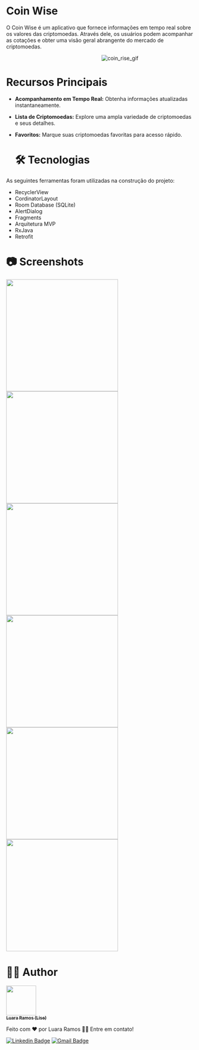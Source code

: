 # Coin Wise
O Coin Wise é um aplicativo que fornece informações em tempo real sobre os valores das criptomoedas. Através dele, os usuários podem acompanhar as cotações e obter uma visão geral abrangente do mercado de criptomoedas.

&nbsp;&nbsp;&nbsp;&nbsp;&nbsp;&nbsp;&nbsp;&nbsp;&nbsp;&nbsp;&nbsp;&nbsp;&nbsp;&nbsp;&nbsp;&nbsp;&nbsp;&nbsp;&nbsp;&nbsp;&nbsp;&nbsp;&nbsp;&nbsp;&nbsp;&nbsp;&nbsp;&nbsp;&nbsp;&nbsp;&nbsp;&nbsp;&nbsp;&nbsp;&nbsp;&nbsp;&nbsp;&nbsp;&nbsp;&nbsp;&nbsp;&nbsp;&nbsp;&nbsp;&nbsp;&nbsp;&nbsp;&nbsp;&nbsp;&nbsp;&nbsp;&nbsp;&nbsp;&nbsp;&nbsp;&nbsp;&nbsp;&nbsp;&nbsp;&nbsp;&nbsp;&nbsp;&nbsp;&nbsp;&nbsp;![coin_rise_gif](https://github.com/luararamos/CoinWise/assets/35637366/9751c862-d466-4587-a70c-d39cf67aa745)


# Recursos Principais
- **Acompanhamento em Tempo Real:** Obtenha informações atualizadas instantaneamente.
- **Lista de Criptomoedas:** Explore uma ampla variedade de criptomoedas e seus detalhes.
- **Favoritos:** Marque suas criptomoedas favoritas para acesso rápido.

  # 🛠 Tecnologias
As seguintes ferramentas foram utilizadas na construção do projeto:
- RecyclerView
- CordinatorLayout
- Room Database (SQLite)
- AlertDialog
- Fragments
- Arquitetura MVP
- RxJava
- Retrofit

# 📷 Screenshots
<img width="300px" src = "https://github.com/luararamos/CoinWise/assets/35637366/864f6250-0e5e-4260-a3f3-af984d9b7e16">
<img width="300px" src = "https://github.com/luararamos/CoinWise/assets/35637366/890534fd-af67-42ee-b2a2-da02349d16da">
<img width="300px" src = "https://github.com/luararamos/CoinWise/assets/35637366/c2c438d6-ba08-4473-a254-68dfa13be4fa">
<img width="300px" src = "https://github.com/luararamos/CoinWise/assets/35637366/54ed40e0-01a2-4fdd-be44-8da57281915d">
<img width="300px" src = "https://github.com/luararamos/CoinWise/assets/35637366/1a1cbd1d-ad58-4849-aeb9-3172bc91e674">
<img width="300px" src = "https://github.com/luararamos/CoinWise/assets/35637366/51e9129a-ac7c-464a-986c-f96e5859fa3f">


#  👩‍💻 Author

<img width= "80px" height="80px" src = "https://github.com/luararamos/NetflixRemake/assets/35637366/a7aa35cc-bbd2-457e-b738-19c39ba89011">
</br>
<a href="https://www.linkedin.com/in/luararamos-desenvolvedor-android/">
 <sub><b>Luara Ramos (Lise)</b></sub></a> 


Feito com ❤️ por Luara Ramos 👋🏽 Entre em contato!

[![Linkedin Badge](https://img.shields.io/badge/-LuaraRamos-blue?style=flat-square&logo=Linkedin&logoColor=white&link=https://www.linkedin.com/in/luararamos/)](https://www.linkedin.com/in/luararamos-desenvolvedor-android/) 
[![Gmail Badge](https://img.shields.io/badge/-luara.m.ramos@gmail.com-c14438?style=flat-square&logo=Gmail&logoColor=white&link=mailto:luara.m.ramos@gmail.com)](mailto:luara.m.ramos@gmail.com)
